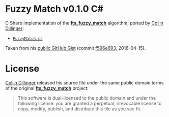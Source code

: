 # Fuzzy Match v0.1.0 C&num;

C Sharp implementation of the __[fts_fuzzy_match]__ algorithm, ported by [Collin Dillinger]:


- [`FuzzyMatch.cs`](./FuzzyMatch.cs)

Taken from his [public GitHub Gist]  (commit [f596e693], 2016-04-15).


# License

[Collin Dillinger] released his source file under the same public domain terms of the original __[fts_fuzzy_match]__ project:

> This software is dual-licensed to the public domain and under the following license: you are granted a perpetual, irrevocable license to copy, modify, publish, and distribute this file as you see fit.



<!-----------------------------------------------------------------------------
                               REFERENCE LINKS
------------------------------------------------------------------------------>

[fts_fuzzy_match]: https://github.com/forrestthewoods/lib_fts

[public GitHub Gist]: https://gist.github.com/CDillinger/2aa02128f840bdca90340ce08ee71bc2 "View original Gist"

[f596e693]: https://gist.github.com/CDillinger/2aa02128f840bdca90340ce08ee71bc2/f596e6931a58ddf7d15e488b70fe20702290d699

<!-- people -->

[Collin Dillinger]: https://github.com/CDillinger "View Collin Dillinger's GitHub profile"

<!-- EOF -->